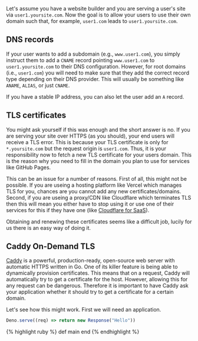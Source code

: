 Let's assume you have a website builder and you are serving a user's site via
`user1.yoursite.com`. Now the goal is to allow your users to use their own
domain such that, for example, `user1.com` leads to `user1.yoursite.com`.

## DNS records

If your user wants to add a subdomain (e.g., `www.user1.com`), you simply
instruct them to add a `CNAME` record pointing `www.user1.com` to
`user1.yoursite.com` to their DNS configuration. However, for root domains
(i.e., `user1.com`) you will need to make sure that they add the correct record
type depending on their DNS provider. This will usually be something like
`ANAME`, `ALIAS`, or just `CNAME`.

If you have a stable IP address, you can also let the user add an `A` record.

## TLS certificates

You might ask yourself if this was enough and the short answer is no. If you are
serving your site over HTTPS (as you should), your end users will receive a TLS
error. This is because your TLS certificate is only for `*.yoursite.com` but the
request origin is `user1.com`. Thus, it is your responsibility now to fetch a
new TLS certificate for your users domain. This is the reason why you need to
fill in the domain you plan to use for services like GitHub Pages.

This can be an issue for a number of reasons. First of all, this might not be
possible. If you are useing a hosting platform like Vercel which manages TLS for
you, chances are you cannot add any new certificates/domains. Second, if you are
useing a proxy/CDN like Cloudflare which terminates TLS then this will mean you
either have to stop using it or use one of their services for this if they have
one (like [Cloudflare for SaaS](https://www.cloudflare.com/saas)).

Obtaining and renewing these certificates seems like a difficult job, lucily for
us there is an easy way of doing it.

## Caddy On-Demand TLS

[Caddy](https://caddyserver.com) is a powerful, production-ready, open-source
web server with automatic HTTPS written in Go. One of its killer feature is
being able to dynamically provision certificates. This means that on a request,
Caddy will automatically try to get a certificate for the host. However,
allowing this for any request can be dangerous. Therefore it is important to
have Caddy ask your application whether it should try to get a certificate for a
certain domain.

Let's see how this might work. First we will need an application.

```javascript
Deno.serve((req) => return new Response("Hello"))
```

{% highlight ruby %}
def main
end
{% endhighlight %}
